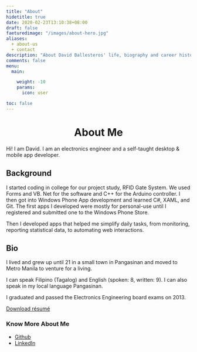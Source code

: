 ```yaml
---
title: "About"
hidetitle: true
date: 2020-02-23T13:10:38+08:00
draft: false
faeturedimage: "/images/about-hero.jpg"
aliases:
  + about-us
  + contact
description: "About David Ballesteros' life, biography and career history"
comments: false
menu:
  main:

    weight: -10
    params:
      icon: user

toc: false
---
```


<!-- <img src="/images/about-hero.jpg" style="display:block; margin-left:auto; margin-right:auto; width:80%; " alt="Me, Macapagal Bridge, Butuan City 2019"> -->
<h1 style="text-align: center; ">About Me</h1>

Hi! I am David. I am an electronics engineer and a self-taught desktop & mobile app developer.

## Background

I started coding in college for our project study, RFID Gate System. We used Forms and VB. Net for the software and C++ for the Arduino controller. I then got into Windows Phone App development and learned C#, XAML, and Git. The first apps I developed were mostly for personal-use until I registered and submitted one to the Windows Phone Store.

Then I developed apps that helped me simplify daily tasks, from monitoring, reporting statistical data, to automating web interactions.

## Bio

I lived and grew up until 21 in a small town in Pangasinan and moved to Metro Manila to venture for a living.

I can speak Filipino (Tagalog) and English (spoken: 8, written: 9). I can also speak in my local language Pangasinan.

I graduated and passed the Electronics Engineering board exams on 2013.

<a href="/ballesteros-david-resume-may2022-ff99ddc820fe900192655148d4f20fdd2d6dd905730012a4565593e9ddb65cc7.pdf" class="dl-btn">Download résumé</a>

### Know More About Me

* [Github](https://github.com/reddvid)
* [LinkedIn](https://linkedin.com/in/reddvid)
